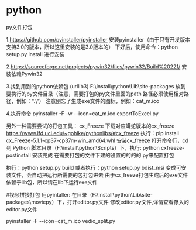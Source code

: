 # python
py文件打包

1.https://github.com/pyinstaller/pyinstaller 安装pyinstaller（由于只有开发版本支持3.0的版本，所以这里安装的是3.0版本的）
下好后，使用命令：python setup.py install 进行安装

2.https://sourceforge.net/projects/pywin32/files/pywin32/Build%20221/ 安装依赖Pywin32

3.找到用到的python依赖包 (urllib3) F:\install\python\Lib\site-packages
放到要执行的py文件目录（注意，需要打包的py文件里面的path 路径必须使用相对路径，例如：".\\"）
注意别忘了生成exe文件的图标，例如：cat_m.ico

4.执行命令
pyinstaller -F -w --icon=cat_m.ico exportToExcel.py

另外一种需要尝试的打包工具：
cx_Freeze
下载对应蟒蛇版本的cx_freeze
https://www.lfd.uci.edu/~gohlke/pythonlibs/#cx_freeze
执行：pip install cx_Freeze-5.1.1-cp37-cp37m-win_amd64.whl 安装cx_freeze
打开命令行，cd 到 Python 脚本目录（F:\install\python\Scripts）下，执行:
python cxfreeze-postinstall 安装完成
在需要打包的文件下建的设置的的的的.py来配置打包

执行：python setup.py build 或者执行：python setup.py bdist_msi 变成可安装文件，会自动把运行所需要的包打包进去
由于cx_freeze打包生成后的exe文件依赖于lib包，所以请在lib下运行exe文件

#视频拼接打包
用pyintaller:
在目录（F:\install\python\Lib\site-packages\moviepy）下，打开editor.py文件
修改editor.py文件,详情查看存入的editor.py文件

pyinstaller -F  --icon=cat_m.ico vedio_split.py
